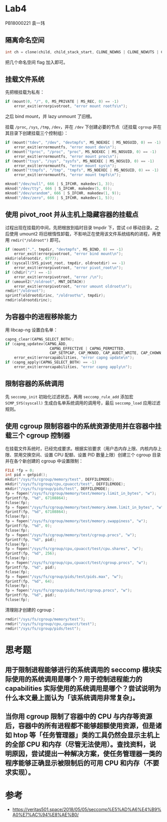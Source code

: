 # Lab4

PB18000221 袁一玮

## 隔离命名空间

```cpp
int ch = clone(child, child_stack_start, CLONE_NEWNS | CLONE_NEWUTS | CLONE_NEWIPC | CLONE_NEWPID | CLONE_NEWCGROUP | SIGCHLD, argv + 2);
```

把几个命名空间 flag 加入即可。

## 挂载文件系统

先把根挂载为私有：

```cpp
if (mount(0, "/", 0, MS_PRIVATE | MS_REC, 0) == -1)
    error_exit(errorpivotroot, "error mount rootfs\n");
```

之后 bind mount，并 lazy unmount 了旧根。

挂载 `/proc`, `/sys`, `/tmp`, `/dev`，并在 `/dev` 下创建必要的节点（还挂载 `cgroup` 并在其目录下创建挂载三个控制组）：

```cpp
if (mount("tdev", "/dev", "devtmpfs", MS_NOEXEC | MS_NOSUID, 0) == -1)
    error_exit(errormountfs, "error mount dev\n");
if (mount("tproc", "/proc", "proc", MS_NOEXEC | MS_NOSUID, 0) == -1)
    error_exit(errormountfs, "error mount proc\n");
if (mount("tsys", "/sys", "sysfs", MS_NOEXEC | MS_NOSUID, 0) == -1)
    error_exit(errormountfs, "error mount sys\n");
if (mount("ttmpfs", "/tmp", "tmpfs", MS_NOEXEC | MS_NOSUID, 0) == -1)
    error_exit(errormountfs, "error mount tmpfs\n");

mknod("/dev/null", 666 | S_IFCHR, makedev(1, 3));
mknod("/dev/tty", 666 | S_IFCHR, makedev(5, 0));
mknod("/dev/urandom", 666 | S_IFCHR, makedev(1, 9));
mknod("/dev/zero", 666 | S_IFCHR, makedev(1, 5));
```

## 使用 pivot_root 并从主机上隐藏容器的挂载点

过程出现在挂载的中间，先把根放到临时目录 tmpdir 下，尝试 cd 移动目录。之后使用 umount2 将旧根惰性卸载，不影响正在使用该文件系统结构的进程，再使用 `rmdir("/oldroot")` 即可。

```cpp
if (mount(".", tmpdir, "devtmpfs", MS_BIND, 0) == -1)
    error_exit(errorpivotroot, "error bind mount\n");
mkdir(oldrootdir, 0777);
if (syscall(SYS_pivot_root, tmpdir, oldrootdir) == -1)
    error_exit(errorpivotroot, "error pivot_root\n");
if (chdir("/") == -1)
    error_exit(errorpivotroot, "error /\n");
if (umount2("/oldroot", MNT_DETACH))
    error_exit(errorpivotroot, "error umount oldroot\n");
rmdir("/oldroot");
sprintf(oldrootdirinc, "/oldroot%s", tmpdir);
rmdir(oldrootdirinc);
```

## 为容器中的进程移除能力

用 libcap-ng 设置白名单：

```cpp
capng_clear(CAPNG_SELECT_BOTH);
if (capng_updatev(CAPNG_ADD,
                    CAPNG_EFFECTIVE | CAPNG_PERMITTED,
                    CAP_SETPCAP, CAP_MKNOD, CAP_AUDIT_WRITE, CAP_CHOWN, CAP_NET_RAW, CAP_DAC_OVERRIDE, CAP_FOWNER, CAP_FSETID, CAP_KILL, CAP_SETGID, CAP_SETUID, CAP_NET_BIND_SERVICE, CAP_SYS_CHROOT, CAP_SETFCAP, -1) == -1)
    error_exit(errorcapabilities, "error capng update\n");
if (capng_apply(CAPNG_SELECT_BOTH) == -1)
    error_exit(errorcapabilities, "error capng apply\n");
```

## 限制容器的系统调用

先 `seccomp_init` 初始化过滤状态，再用 `seccomp_rule_add` 添加宏 `SCMP_SYS(syscall)` 生成白名单系统调用的调用号，最后 `seccomp_load` 应用过滤规则。

## 使用 cgroup 限制容器中的系统资源使用并在容器中挂载三个 cgroup 控制器

在挂载文件系统时，已经完成要求。根据实验要求（用户态内存上限、内核内存上限、禁用交换空间、设置 CPU 配额、设置 PID 数量上限）创建三个 cgroup 目录并在各个新创建的 cgroup 中设置限制：

```cpp
FILE *fp = 0;
int pid = getpid();
mkdir("/sys/fs/cgroup/memory/test", DEFFILEMODE);
mkdir("/sys/fs/cgroup/cpu,cpuacct/test", DEFFILEMODE);
mkdir("/sys/fs/cgroup/pids/test", DEFFILEMODE);
fp = fopen("/sys/fs/cgroup/memory/test/memory.limit_in_bytes", "w");
fprintf(fp, "%d", 67108864);
fclose(fp);
fp = fopen("/sys/fs/cgroup/memory/test/memory.kmem.limit_in_bytes", "w");
fprintf(fp, "%d", 67108864);
fclose(fp);
fp = fopen("/sys/fs/cgroup/memory/test/memory.swappiness", "w");
fprintf(fp, "%d", 0);
fclose(fp);
fp = fopen("/sys/fs/cgroup/memory/test/cgroup.procs", "w");
fprintf(fp, "%d", pid);
fclose(fp);
fp = fopen("/sys/fs/cgroup/cpu,cpuacct/test/cpu.shares", "w");
fprintf(fp, "%d", 256);
fclose(fp);
fp = fopen("/sys/fs/cgroup/cpu,cpuacct/test/cgroup.procs", "w");
fprintf(fp, "%d", pid);
fclose(fp);
fp = fopen("/sys/fs/cgroup/pids/test/pids.max", "w");
fprintf(fp, "%d", 64);
fclose(fp);
fp = fopen("/sys/fs/cgroup/pids/test/cgroup.procs", "w");
fprintf(fp, "%d", pid);
fclose(fp);
```

清理刚才创建的 cgroup：

```cpp
rmdir("/sys/fs/cgroup/memory/test");
rmdir("/sys/fs/cgroup/cpu,cpuacct/test");
rmdir("/sys/fs/cgroup/pids/test");
```

# 思考题

## 用于限制进程能够进行的系统调用的 seccomp 模块实际使用的系统调用是哪个？用于控制进程能力的 capabilities 实际使用的系统调用是哪个？尝试说明为什么本文最上面认为「该系统调用非常复杂」。

## 当你用 cgroup 限制了容器中的 CPU 与内存等资源后，容器中的所有进程都不能够超额使用资源，但是诸如 htop 等「任务管理器」类的工具仍然会显示主机上的全部 CPU 和内存（尽管无法使用）。查找资料，说明原因，尝试提出一种解决方案，使任务管理器一类的程序能够正确显示被限制后的可用 CPU 和内存（不要求实现）。

# 参考

- https://veritas501.space/2018/05/05/seccomp%E5%AD%A6%E4%B9%A0%E7%AC%94%E8%AE%B0/
